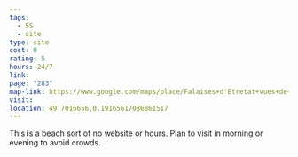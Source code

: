 ```yaml
---
tags:
  - 5S
  - site
type: site
cost: 0
rating: 5
hours: 24/7
link: 
page: "283"
map-link: https://www.google.com/maps/place/Falaises+d'Etretat+vues+de+la+mer/@49.7039027,0.1871414,17z/data=!3m1!4b1!4m6!3m5!1s0x47e017127243e9dd:0xe6a546b571fede11!8m2!3d49.7038993!4d0.1897163!16s%2Fg%2F11qpxpg1fm?entry=ttu&g_ep=EgoyMDI0MDkxNS4wIKXMDSoASAFQAw%3D%3D
visit: 
location: 49.7016656,0.19165617086861517
---
```

This is a beach sort of no website or hours. Plan to visit in morning or evening to avoid crowds.